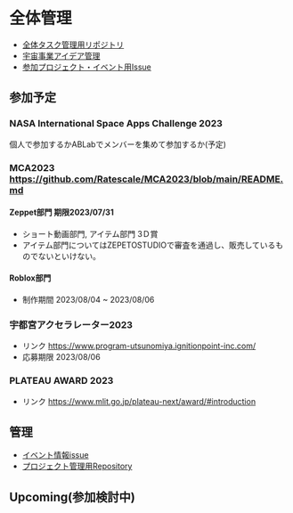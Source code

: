# 全体管理
- [全体タスク管理用リポジトリ](https://github.com/Ratescale/project.README)
- [宇宙事業アイデア管理](https://github.com/Ratescale/newspacebiz)
- [参加プロジェクト・イベント用Issue](https://github.com/Ratescale/project.README/issues)

## 参加予定
### NASA International Space Apps Challenge 2023
個人で参加するかABLabでメンバーを集めて参加するか(予定)

### MCA2023 https://github.com/Ratescale/MCA2023/blob/main/README.md
#### Zeppet部門 期限2023/07/31
- ショート動画部門, アイテム部門 3Ｄ賞
- アイテム部門についてはZEPETOSTUDIOで審査を通過し、販売しているものでないといけない。

#### Roblox部門
- 制作期間 2023/08/04 ~ 2023/08/06

### 宇都宮アクセラレーター2023
- リンク https://www.program-utsunomiya.ignitionpoint-inc.com/
- 応募期限 2023/08/06

### PLATEAU AWARD 2023
- リンク https://www.mlit.go.jp/plateau-next/award/#introduction

## 管理
- [イベント情報issue](https://github.com/Ratescale/project.README/issues/1)
- [プロジェクト管理用Repository](https://github.com/Ratescale/NASASpaceAppsChallenge)

## Upcoming(参加検討中)

